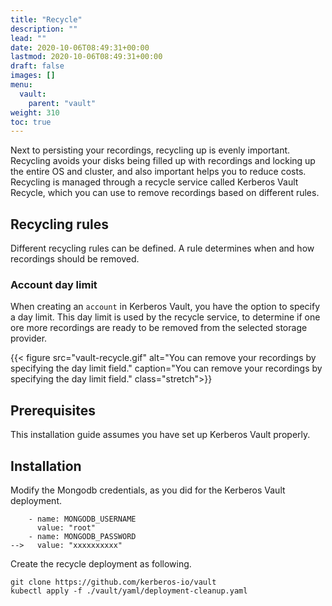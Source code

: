 ```yaml
---
title: "Recycle"
description: ""
lead: ""
date: 2020-10-06T08:49:31+00:00
lastmod: 2020-10-06T08:49:31+00:00
draft: false
images: []
menu:
  vault:
    parent: "vault"
weight: 310
toc: true
---
```


Next to persisting your recordings, recycling up is evenly important. Recycling avoids your disks being filled up with recordings and locking up the entire OS and cluster, and also important helps you to reduce costs. Recycling is managed through a recycle service called Kerberos Vault Recycle, which you can use to remove recordings based on different rules.

## Recycling rules

Different recycling rules can be defined. A rule determines when and how recordings should be removed.

### Account day limit

When creating an `account` in Kerberos Vault, you have the option to specify a day limit. This day limit is used by the recycle service, to determine if one ore more recordings are ready to be removed from the selected storage provider.

{{< figure src="vault-recycle.gif" alt="You can remove your recordings by specifying the day limit field." caption="You can remove your recordings by specifying the day limit field." class="stretch">}}

## Prerequisites

This installation guide assumes you have set up Kerberos Vault properly.

## Installation

Modify the Mongodb credentials, as you did for the Kerberos Vault deployment.

        - name: MONGODB_USERNAME
          value: "root"
        - name: MONGODB_PASSWORD
    -->   value: "xxxxxxxxxx"

Create the recycle deployment as following.

    git clone https://github.com/kerberos-io/vault
    kubectl apply -f ./vault/yaml/deployment-cleanup.yaml
